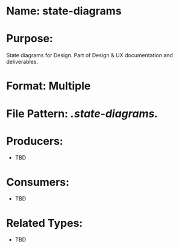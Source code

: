# Name: state-diagrams

# Purpose:
State diagrams for Design. Part of Design & UX documentation and deliverables.

# Format: Multiple

# File Pattern: *.state-diagrams.*

# Producers:
- TBD

# Consumers:
- TBD

# Related Types:
- TBD
